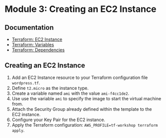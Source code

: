 # Module 3: Creating an EC2 Instance

## Documentation
* [Terraform: EC2 Instance](https://www.terraform.io/docs/providers/aws/r/instance.html)
* [Terraform: Variables](https://www.terraform.io/docs/configuration/variables.html)
* [Terraform: Dependencies](https://www.terraform.io/intro/getting-started/dependencies.html)

## Creating an EC2 Instance
1. Add an EC2 Instance resource to your Terraform configuration file `wordpress.tf`.
1. Define `t2.micro` as the instance type.
1. Create a variable named `ami` with the value `ami-f4cc1de2`.
1. Use use the variable `ami` to specify the image to start the virtual machine from.
1. Attach the Security Group already defined within the template to the EC2 instance.
1. Configure your Key Pair for the EC2 instance.
1. Apply the Terraform configuration: `AWS_PROFILE=tf-workshop terraform apply`.
